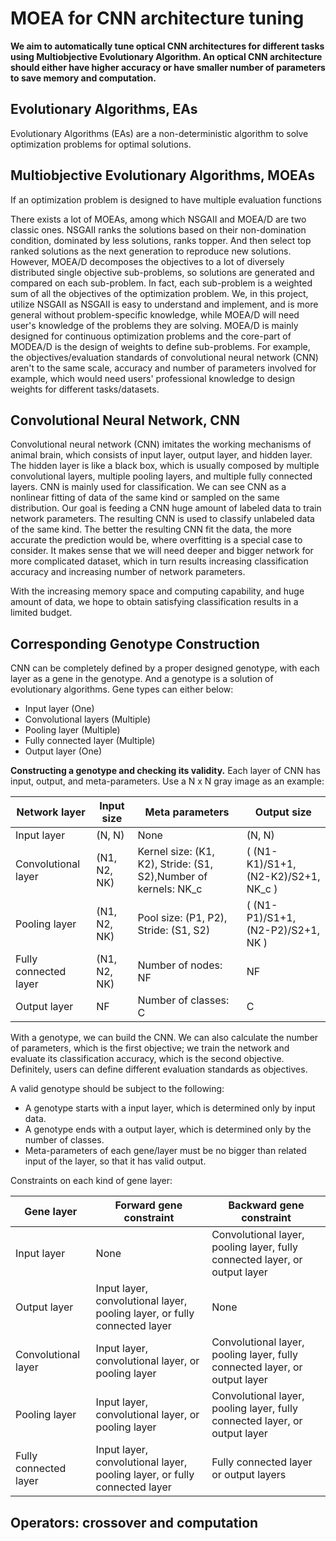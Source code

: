 # MOEA for CNN architecture tuning

__We aim to automatically tune optical CNN architectures for different tasks using Multiobjective Evolutionary Algorithm. An optical CNN architecture should either have higher accuracy or have smaller number of parameters to save memory and computation.__

## Evolutionary Algorithms, EAs
Evolutionary Algorithms (EAs) are a non-deterministic algorithm to solve optimization problems for optimal solutions.

## Multiobjective Evolutionary Algorithms, MOEAs
If an optimization problem is designed to have multiple evaluation functions

There exists a lot of MOEAs, among which NSGAII and MOEA/D are two classic ones. NSGAII ranks the solutions based on their non-domination condition, dominated by less solutions, ranks topper. And then select top ranked solutions as the next generation to reproduce new solutions. However, MOEA/D decomposes the objectives to a lot of diversely distributed single objective sub-problems, so solutions are generated and compared on each sub-problem. In fact, each sub-problem is a weighted sum of all the objectives of the optimization problem. We, in this project, utilize NSGAII as NSGAII is easy to understand and implement, and is more general without problem-specific knowledge, while MOEA/D will need user's knowledge of the problems they are solving. MOEA/D is mainly designed for continuous optimization problems and the core-part of MODEA/D is the design of weights to define sub-problems. For example, the objectives/evaluation standards of convolutional neural network (CNN) aren't to the same scale, accuracy and number of parameters involved for example, which would need users' professional knowledge to design weights for different tasks/datasets.

## Convolutional Neural Network, CNN

Convolutional neural network (CNN) imitates the working mechanisms of animal brain, which consists of input layer, output layer, and hidden layer. The hidden layer is like a black box, which is usually composed by multiple convolutional layers, multiple pooling layers, and multiple fully connected layers. CNN is mainly used for classification. We can see CNN as a nonlinear fitting of data of the same kind or sampled on the same distribution. Our goal is feeding a CNN huge amount of labeled data to train network parameters. The resulting CNN is used to classify unlabeled data of the same kind. The better the resulting CNN fit the data, the more accurate the prediction would be, where overfitting is a special case to consider. It makes sense that we will need deeper and bigger network for more complicated dataset, which in turn results increasing classification accuracy and increasing number of network parameters.

With the increasing memory space and computing capability, and huge amount of data, we hope to obtain satisfying classification results in a limited budget.

## Corresponding Genotype Construction
CNN can be completely defined by a proper designed genotype, with each layer as a gene in the genotype. And a genotype is a solution of evolutionary algorithms. Gene types can either below:

- Input layer (One)
- Convolutional layers (Multiple)
- Pooling layer (Multiple)
- Fully connected layer (Multiple)
- Output layer (One)

__Constructing a genotype and checking its validity.__ Each layer of CNN has input, output, and meta-parameters. Use a N x N gray image as an example:

Network layer|Input size|Meta parameters|Output size
---|---|---|---
Input layer|(N, N)|None|(N, N)
Convolutional layer|(N1, N2, NK)|Kernel size: (K1, K2), Stride: (S1, S2),Number of kernels: NK_c|( (N1-K1)/S1+1, (N2-K2)/S2+1, NK_c )
Pooling layer|(N1, N2, NK)|Pool size: (P1, P2), Stride: (S1, S2)|( (N1-P1)/S1+1, (N2-P2)/S2+1, NK )
Fully connected layer|(N1, N2, NK)|Number of nodes: NF|NF
Output layer|NF|Number of classes: C|C

With a genotype, we can build the CNN. We can also calculate the number of parameters, which is the first objective; we train the network and evaluate its classification accuracy, which is the second objective. Definitely, users can define different evaluation standards as objectives.

A valid genotype should be subject to the following:

- A genotype starts with a input layer, which is determined only by input data.
- A genotype ends with a output layer, which is determined only by the number of classes.
- Meta-parameters of each gene/layer must be no bigger than related input of the layer, so that it has valid output.

Constraints on each kind of gene layer:

Gene layer| Forward gene constraint| Backward gene constraint
---|---|---
Input layer| None| Convolutional layer, pooling layer, fully connected layer, or output layer
Output layer|  Input layer, convolutional layer, pooling layer, or fully connected layer| None
Convolutional layer| Input layer, convolutional layer, or pooling layer| Convolutional layer, pooling layer, fully connected layer, or output layer
Pooling layer| Input layer, convolutional layer, or pooling layer| Convolutional layer, pooling layer, fully connected layer, or output layer
Fully connected layer| Input layer, convolutional layer, pooling layer, or fully connected layer| Fully connected layer or output layers


## Operators: crossover and computation

